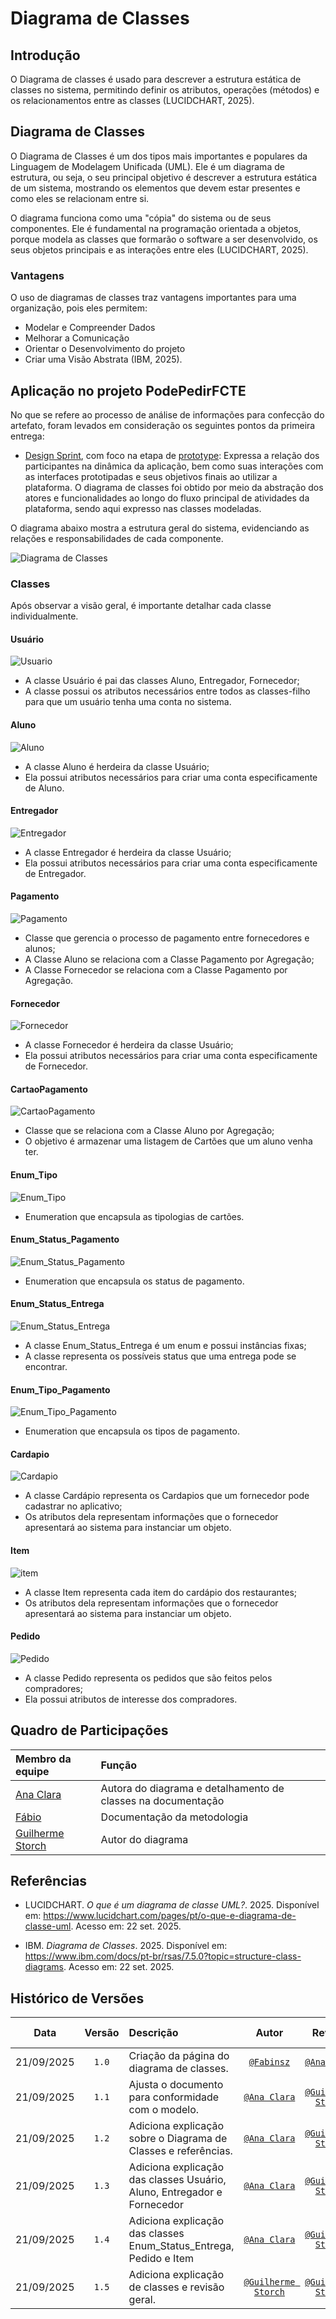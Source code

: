 # Diagrama de Classes

## Introdução

O Diagrama de classes é usado para descrever a estrutura estática de classes no sistema, permitindo definir os atributos, operações (métodos) e os relacionamentos entre as classes (LUCIDCHART, 2025).

## Diagrama de Classes

O Diagrama de Classes é um dos tipos mais importantes e populares da Linguagem de Modelagem Unificada (UML). Ele é um diagrama de estrutura, ou seja, o seu principal objetivo é descrever a estrutura estática de um sistema, mostrando os elementos que devem estar presentes e como eles se relacionam entre si.

O diagrama funciona como uma "cópia" do sistema ou de seus componentes. Ele é fundamental na programação orientada a objetos, porque modela as classes que formarão o software a ser desenvolvido, os seus objetos principais e as interações entre eles (LUCIDCHART, 2025).

### Vantagens
O uso de diagramas de classes traz vantagens importantes para uma organização, pois eles permitem:
- Modelar e Compreender Dados
- Melhorar a Comunicação
- Orientar o Desenvolvimento do projeto
- Criar uma Visão Abstrata (IBM, 2025).

## Aplicação no projeto PodePedirFCTE

No que se refere ao processo de análise de informações para confecção do artefato, foram levados em consideração os seguintes pontos da primeira entrega:

- [Design Sprint](https://unbarqdsw2025-2-turma01.github.io/2025.2-T01-G7_PodePedirFCTE_Entrega_01/#/./Base/design-sprint/1.1.DesignSprint), com foco na etapa de [prototype](https://unbarqdsw2025-2-turma01.github.io/2025.2-T01-G7_PodePedirFCTE_Entrega_01/#/./Base/design-sprint/1.1.5.Prototype):  Expressa a relação dos participantes na dinâmica da aplicação, bem como suas interações com as interfaces prototipadas e seus objetivos finais ao utilizar a plataforma. O diagrama de classes foi obtido por meio da abstração dos atores e funcionalidades ao longo do fluxo principal de atividades da plataforma, sendo aqui expresso nas classes modeladas.

O diagrama abaixo mostra a estrutura geral do sistema, evidenciando as relações e responsabilidades de cada componente.
<p align="center">

  ![Diagrama de Classes](../../img/classes.png)

</p>

### Classes

Após observar a visão geral, é importante detalhar cada classe individualmente. 

#### Usuário
![Usuario](../../img/Classes/Usuário.svg)

- A classe Usuário é pai das classes Aluno, Entregador, Fornecedor;  
- A classe possui os atributos necessários entre todos as classes-filho para que um usuário tenha uma conta no sistema.  

#### Aluno
![Aluno](../../img/Classes/Aluno.svg)

- A classe Aluno é herdeira da classe Usuário;  
- Ela possui atributos necessários para criar uma conta especificamente de Aluno.  

#### Entregador
![Entregador](../../img/Classes/Entregador.svg)

- A classe Entregador é herdeira da classe Usuário;  
- Ela possui atributos necessários para criar uma conta especificamente de Entregador.  

#### Pagamento
![Pagamento](../../img/Classes/Pagamento.svg)

- Classe que gerencia o processo de pagamento entre fornecedores e alunos;  
- A Classe Aluno se relaciona com a Classe Pagamento por Agregação;  
- A Classe Fornecedor se relaciona com a Classe Pagamento por Agregação.  

#### Fornecedor
![Fornecedor](../../img/Classes/Fornecedor.svg)

- A classe Fornecedor é herdeira da classe Usuário;  
- Ela possui atributos necessários para criar uma conta especificamente de Fornecedor.  

#### CartaoPagamento
![CartaoPagamento](../../img/Classes/CartaoPagamento.svg)

- Classe que se relaciona com a Classe Aluno por Agregação;  
- O objetivo é armazenar uma listagem de Cartões que um aluno venha ter.  

#### Enum_Tipo
![Enum_Tipo](../../img/Classes/Enum_Tipo.svg)

- Enumeration que encapsula as tipologias de cartões.  

#### Enum_Status_Pagamento
![Enum_Status_Pagamento](../../img/Classes/Enum_Status_Pagamento.svg)

- Enumeration que encapsula os status de pagamento.  

#### Enum_Status_Entrega
![Enum_Status_Entrega](../../img/Classes/Enum_Status_Entrega.svg)

- A classe Enum_Status_Entrega é um enum e possui instâncias fixas;  
- A classe representa os possíveis status que uma entrega pode se encontrar.  

#### Enum_Tipo_Pagamento
![Enum_Tipo_Pagamento](../../img/Classes/Enum_Tipo_Pagamento.svg)

- Enumeration que encapsula os tipos de pagamento.  

#### Cardapio
![Cardapio](../../img/Classes/Cardapio.svg)

- A classe Cardápio representa os Cardapios que um fornecedor pode cadastrar no aplicativo;  
- Os atributos dela representam informações que o fornecedor apresentará ao sistema para instanciar um objeto.  

#### Item
![item](../../img/Classes/item.svg)

- A classe Item representa cada item do cardápio dos restaurantes;  
- Os atributos dela representam informações que o fornecedor apresentará ao sistema para instanciar um objeto.  

#### Pedido
![Pedido](../../img/Classes/Pedido.svg)

- A classe Pedido representa os pedidos que são feitos pelos compradores;  
- Ela possui atributos de interesse dos compradores.  

## Quadro de Participações

| **Membro da equipe** | **Função** |
| :------------- | :--------- |
| [Ana Clara](https://github.com/anabborges) | Autora do diagrama e detalhamento de classes na documentação |
| [Fábio](https://github.com/fabinsz) | Documentação da metodologia |
| [Guilherme Storch](https://github.com/storch7) | Autor do diagrama |

## Referências

- LUCIDCHART. *O que é um diagrama de classe UML?*. 2025. Disponível em: <https://www.lucidchart.com/pages/pt/o-que-e-diagrama-de-classe-uml>. Acesso em: 22 set. 2025.  

- IBM. *Diagrama de Classes*. 2025. Disponível em: <https://www.ibm.com/docs/pt-br/rsas/7.5.0?topic=structure-class-diagrams>. Acesso em: 22 set. 2025.  

## Histórico de Versões

| **Data**       | **Versão** | **Descrição**                         | **Autor**                                      | **Revisor**                                      | **Data da Revisão** |
| :--------: | :----: | :-------------------------------- | :----------------------------------------: | :----------------------------------------: | :-------------: |
| 21/09/2025 |  `1.0`   | Criação da página do diagrama de classes. | [`@Fabinsz`](https://github.com/fabinsz) | [`@Ana Clara`](https://github.com/anabborges) |   21/09/2025    |
| 21/09/2025 |  `1.1`   | Ajusta o documento para conformidade com o modelo. | [`@Ana Clara`](https://github.com/anabborges) | [`@Guilherme Storch`](https://github.com/storch7) |   21/09/2025    |
| 21/09/2025 |  `1.2`   | Adiciona explicação sobre o Diagrama de Classes e referências. | [`@Ana Clara`](https://github.com/anabborges) | [`@Guilherme Storch`](https://github.com/storch7) |   21/09/2025    |
| 21/09/2025 |  `1.3`   | Adiciona explicação das classes Usuário, Aluno, Entregador e Fornecedor | [`@Ana Clara`](https://github.com/anabborges) | [`@Guilherme Storch`](https://github.com/storch7) |   21/09/2025    |
| 21/09/2025 |  `1.4`   | Adiciona explicação das classes Enum_Status_Entrega, Pedido e Item | [`@Ana Clara`](https://github.com/anabborges) | [`@Guilherme Storch`](https://github.com/storch7) |   21/09/2025    |
| 21/09/2025 |  `1.5`   | Adiciona explicação de classes e revisão geral. | [`@Guilherme Storch`](https://github.com/anabborges) | [`@Guilherme Storch`](https://github.com/storch7) |   21/09/2025    |